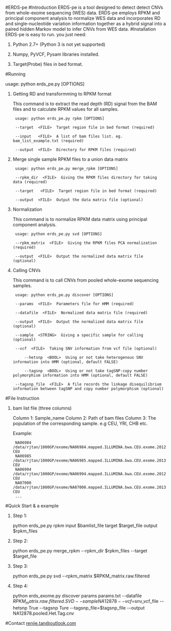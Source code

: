 #ERDS-pe
#Introduction
ERDS-pe is a tool designed to detect detect CNVs from whole-exome sequencing (WES) data. ERDS-pe employs RPKM and principal component analysis to normalize WES data and incorporates RD and single-nucleotide variation information together as a hybrid signal into a paired hidden Markov model to infer CNVs from WES data.
#Installation
ERDS-pe is easy to run. you just need:

1. Python 2.7+ (Python 3 is not yet supported)

2. Numpy, PyVCF, Pysam libraries installed.

3. Target(Probe) files in bed format.


#Running 

usage: python erds_pe.py <COMMAND> [OPTIONS] 

1. Getting RD and transformming to RPKM format

	This command is to extract the read depth (RD) signal from the BAM files and to calculate RPKM values for all samples. 

		usage: python erds_pe.py rpkm [OPTIONS] 

		--target  <FILE>  Target region file in bed format (required)

		--input   <FILE>  A list of bam files list. eg. bam_list_example.txt (required)

		--output  <FILE>  Directory for RPKM files (required)
		

2. Merge single sample RPKM files to a union data matrix

		usage: python erds_pe.py merge_rpkm [OPTIONS] 

		--rpkm_dir  <FILE>  Giving the RPKM files directory for taking data (required)

		--target   <FILE>  Target region file in bed format (required)

		--output  <FILE>  Output the data matrix file (optional)
		
		
3. Normalization

	This command is to normalize RPKM data matrix using principal component analysis.
	
		usage: python erds_pe.py svd [OPTIONS] 

		--rpkm_matrix  <FILE>  Giving the RPKM files PCA normalization (required)

		--output  <FILE>  Output the normalized data matrix file (optional)
		
2. Calling CNVs 

	This command is to call CNVs from pooled whole-exome sequencing samples.

		usage: python erds_pe.py discover [OPTIONS]  

		--params  <FILE>  Parameters file for HMM (required)

		--datafile  <FILE>  Normalized data matrix file (required)
		
		--output  <FILE>  Output the normalized data matrix file (optional)
		
		--sample  <STRING>  Giving a specific sample for calling (optional)

		--vcf  <FILE>  Taking SNV information from vcf file (optional)
		
			--hetsnp  <BOOL>  Using or not take heterogenous SNV information into HMM (optional, default FALSE)
		
			--tagsnp  <BOOL>  Using or not take tagSNP-copy number polymorphism information into HMM (optional, default FALSE)

		--tagsnp_file  <FILE>  A file records the linkage disequilibrium information between tagSNP and copy number polymorphism (optional)


#File Instruction

1. bam list file (three columns) 

	Column 1: Sample_name
	Column 2: Path of bam files
	Column 3: The population of the corresponding sample. e.g CEU, YRI, CHB etc.

	Example: 

		NA06984	/data/rjtan/1000GP/exome/NA06984.mapped.ILLUMINA.bwa.CEU.exome.20120522.bam	CEU
		NA06985	/data/rjtan/1000GP/exome/NA06985.mapped.ILLUMINA.bwa.CEU.exome.20130415.bam	CEU
		NA06994	/data/rjtan/1000GP/exome/NA06994.mapped.ILLUMINA.bwa.CEU.exome.20120522.bam	CEU
		NA07000	/data/rjtan/1000GP/exome/NA07000.mapped.ILLUMINA.bwa.CEU.exome.20130415.bam	CEU
		...

#Quick Start & a example

1. Step 1:

	python erds_pe.py rpkm
	input $bamlist_file
	target $target_file
	output $rpkm_files
	
2. Step 2:

	python erds_pe.py merge_rpkm
	--rpkm_dir $rpkm_files
	--target $target_file
	
3. Step 3:

	python erds_pe.py svd
	--rpkm_matrix $RPKM_matrix.raw.filtered

4. Step 4:

	python erds_exome.py discover
	params params.txt
	--datafile $RPKM_matrix.raw.filtered.SVD
	--sample NA12878
	--vcf=$snv_vcf_file
	--hetsnp True
	--tagsnp Ture
	--tagsnp_file=$tagsnp_file
	--output NA12878.pooled.Het.Tag.cnv
  
#Contact
<renjie.tan@outlook.com>
